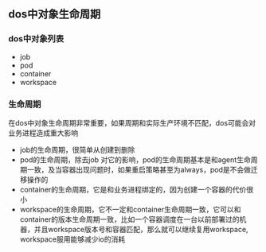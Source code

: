 ## dos中对象生命周期

### dos中对象列表

* job
* pod
* container
* workspace

### 生命周期

在dos中对象生命周期非常重要，如果周期和实际生产环境不匹配，dos可能会对业务进程造成重大影响

* job的生命周期，很简单从创建到删除
* pod的生命周期，除去job 对它的影响，pod的生命周期基本是和agent生命周期一致，及当容器出现问题时，如果重启策略甚至为always，pod是不会做迁移操作的
* container的生命周期，它是和业务进程绑定的，因为创建一个容器的代价很小
* workspace的生命周期，它不一定和container生命周期一致，它可以和container的版本生命周期一致，比如一个容器调度在一台以前部署过的机器，并且workspace版本号和容器匹配，那么就可以继续复用workspace, workspace服用能够减少io的消耗

